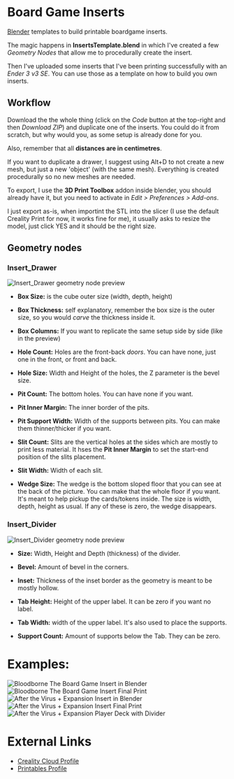 # Board Game Inserts
[Blender](https://www.blender.org/) templates to build printable boardgame inserts.

The magic happens in **InsertsTemplate.blend** in which I've created a few *Geometry Nodes* that allow me to procedurally create the insert.

Then I've uploaded some inserts that I've been printing successfully with an *Ender 3 v3 SE*. You can use those as a template on how to build you own inserts.

## Workflow

Download the the whole thing (click on the *Code* button at the top-right and then *Download ZIP*) and duplicate one of the inserts. You could do it from scratch, but why would you, as some setup is already done for you.

Also, remember that all **distances are in centimetres**.

If you want to duplicate a drawer, I suggest using Alt+D to not create a new mesh, but just a new 'object' (with the same mesh). Everything is created procedurally so no new meshes are needed.

To export, I use the **3D Print Toolbox** addon inside blender, you should already have it, but you need to activate in *Edit > Preferences > Add-ons*.

I just export as-is, when importint the STL into the slicer (I use the default Creality Print for now, it works fine for me), it usually asks to resize the model, just click YES and it should be the right size.

## Geometry nodes

### Insert_Drawer

![Insert_Drawer geometry node preview](InsertTemplate-Drawer.png)

- **Box Size:** is the cube outer size (width, depth, height)
- **Box Thickness:** self explanatory, remember the box size is the outer size, so you would *carve* the thickness inside it.
- **Box Columns:** If you want to replicate the same setup side by side (like in the preview)

- **Hole Count:** Holes are the front-back *doors*. You can have none, just one in the front, or front and back.
- **Hole Size:** Width and Height of the holes, the Z parameter is the bevel size.

- **Pit Count:** The bottom holes. You can have none if you want.
- **Pit Inner Margin:** The inner border of the pits.
- **Pit Support Width:** Width of the supports between pits. You can make them thinner/thicker if you want.

- **Slit Count:** Slits are the vertical holes at the sides which are mostly to print less material. It hses the **Pit Inner Margin** to set the start-end position of the slits placement.
- **Slit Width:** Width of each slit.

- **Wedge Size:** The wedge is the bottom sloped floor that you can see at the back of the picture. You can make that the whole floor if you want. It's meant to help pickup the cards/tokens inside. The size is width, depth, height as usual. If any of these is zero, the wedge disappears.

### Insert_Divider

![Insert_Divider geometry node preview](InsertTemplate-Divider.png)

- **Size:** Width, Height and Depth (thickness) of the divider.
- **Bevel:** Amount of bevel in the corners.
- **Inset:** Thickness of the inset border as the geometry is meant to be mostly hollow.

- **Tab Height:** Height of the upper label. It can be zero if you want no label.
- **Tab Width:** width of the upper label. It's also used to place the supports.

- **Support Count:** Amount of supports below the Tab. They can be zero.

# Examples:
![Bloodborne The Board Game Insert in Blender](Games/BloodborneBoardGame-Preview.png)
![Bloodborne The Board Game Insert Final Print](Games/BloodborneBoardGame-Final.jpg)
![After the Virus + Expansion Insert in Blender](Games/AfterTheVirus-Preview.jpg)
![After the Virus + Expansion Insert Final Print](Games/AfterTheVirus-Final.jpg)
![After the Virus + Expansion Player Deck with Divider](Games/AfterTheVirus-FinalDeck.jpg)

# External Links
- [Creality Cloud Profile](https://www.crealitycloud.com/user/3915373187)
- [Printables Profile](https://www.printables.com/es/@SoyUnBonus_1782397)